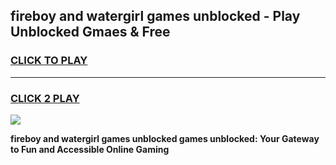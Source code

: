 
## fireboy and watergirl games unblocked - Play Unblocked Gmaes & Free
<h3>
<a href="https://news.freeplayer.one?title=fireboy_and_watergirl_games_unblocked&ref=16F">CLICK TO PLAY</a></h3>
<hr>

<h3>
<a href="https://news.freeplayer.one?title=fireboy_and_watergirl_games_unblocked&ref=16F">CLICK 2 PLAY</a>
  
</h3>

<a href="https://news.freeplayer.one?title=fireboy_and_watergirl_games_unblocked&ref=16F/"><img src="https://clearcache.store/games.png"></a>


**fireboy and watergirl games unblocked games unblocked: Your Gateway to Fun and Accessible Online Gaming**

